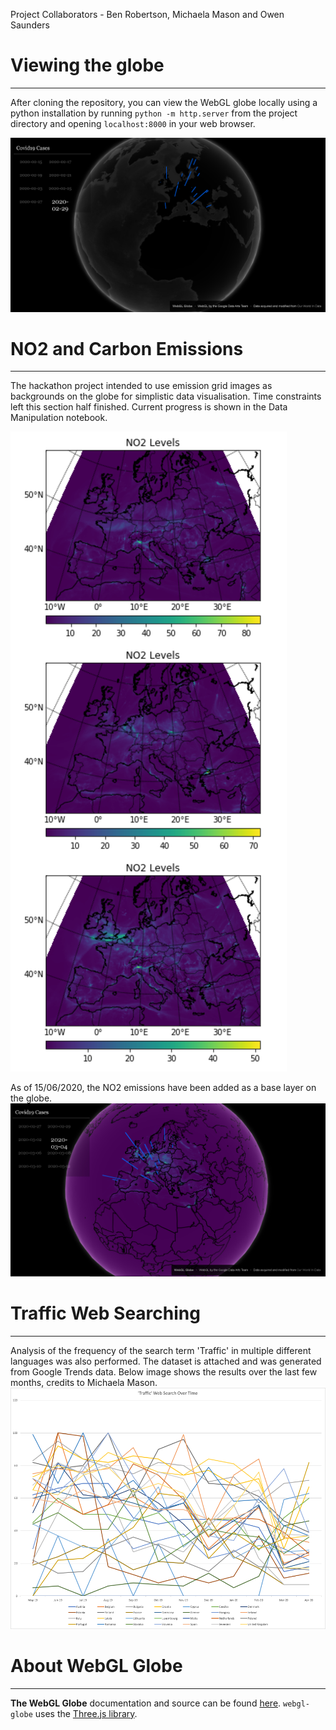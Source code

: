 Project Collaborators -  Ben Robertson, Michaela Mason and Owen Saunders

# Viewing the globe
---------------------

After cloning the repository, you can view the WebGL globe locally using a python installation by running `python -m http.server` from the project directory and opening `localhost:8000` in your web browser. 

![](./globe.png)

# NO2 and Carbon Emissions
--------------------------
The hackathon project intended to use emission grid images as backgrounds on the globe for simplistic data visualisation. Time constraints left this section half finished. Current progress is shown in the Data Manipulation notebook.

![](NO2_Levels.png)

As of 15/06/2020, the NO2 emissions have been added as a base layer on the globe.
![](world_with_NO2_example.png)

# Traffic Web Searching
------------------------
Analysis of the frequency of the search term 'Traffic' in multiple different languages was also performed. The dataset is attached and was generated from Google Trends data. Below image shows the results over the last few months, credits to Michaela Mason.
![](Traffic_Search_Volume.png)

# About **WebGL Globe**
---------------------

**The WebGL Globe** documentation and source can be found [here](https://github.com/dataarts/webgl-globe). 
`webgl-globe` uses the [Three.js library](https://github.com/mrdoob/three.js/).
